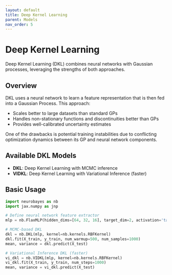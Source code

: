 ```yaml
---
layout: default
title: Deep Kernel Learning
parent: Models
nav_order: 5
---
```


# Deep Kernel Learning

Deep Kernel Learning (DKL) combines neural networks with Gaussian processes, leveraging the strengths of both approaches.

## Overview

DKL uses a neural network to learn a feature representation that is then fed into a Gaussian Process. This approach:

- Scales better to large datasets than standard GPs
- Handles non-stationary functions and discontinuities better than GPs
- Provides well-calibrated uncertainty estimates

One of the drawbacks is potential training instabilities due to conflicting optimization dynamics between its GP and neural network components.

## Available DKL Models

- **DKL**: Deep Kernel Learning with MCMC inference
- **VIDKL**: Deep Kernel Learning with Variational Inference (faster)

## Basic Usage

```python
import neurobayes as nb
import jax.numpy as jnp

# Define neural network feature extractor
mlp = nb.FlaxMLP(hidden_dims=[64, 32, 16], target_dim=2, activation='tanh')

# MCMC-based DKL
dkl = nb.DKL(mlp, kernel=nb.kernels.RBFKernel)
dkl.fit(X_train, y_train, num_warmup=500, num_samples=1000)
mean, variance = dkl.predict(X_test)

# Variational Inference DKL (faster)
vi_dkl = nb.VIDKL(mlp, kernel=nb.kernels.RBFKernel)
vi_dkl.fit(X_train, y_train, num_steps=1000)
mean, variance = vi_dkl.predict(X_test)
```